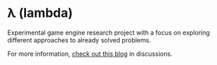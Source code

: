 # λ (lambda)
Experimental game engine research project with a focus on exploring different approaches to already solved problems.

For more information, [check out this blog](https://github.com/BrentFarris/lambda/discussions/1) in discussions.
